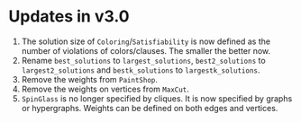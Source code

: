 # Updates in v3.0

1. The solution size of `Coloring`/`Satisfiability` is now defined as the number of violations of colors/clauses. The smaller the better now.
2. Rename `best_solutions` to `largest_solutions`, `best2_solutions` to `largest2_solutions` and `bestk_solutions` to `largestk_solutions`.
3. Remove the weights from `PaintShop`.
4. Remove the weights on vertices from `MaxCut`.
5. `SpinGlass` is no longer specified by cliques. It is now specified by graphs or hypergraphs. Weights can be defined on both edges and vertices.